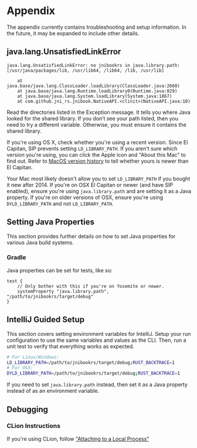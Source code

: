 # Appendix
The appendix currently contains troubleshooting and setup information. In the
future, it may be expanded to include other details.
## java.lang.UnsatisfiedLinkError
```
java.lang.UnsatisfiedLinkError: no jnibookrs in java.library.path: [/usr/java/packages/lib, /usr/lib64, /lib64, /lib, /usr/lib]

    at java.base/java.lang.ClassLoader.loadLibrary(ClassLoader.java:2660)
    at java.base/java.lang.Runtime.loadLibrary0(Runtime.java:829)
    at java.base/java.lang.System.loadLibrary(System.java:1867)
    at com.github.jni_rs.jnibook.NativeAPI.<clinit>(NativeAPI.java:10)
```

Read the directories listed in the Exception message. It tells you where
Java looked for the shared library. If you don’t see your path listed, then you
need to try a different variable. Otherwise, you must ensure it contains the
shared library.

If you're using OS X, check whether you're using a recent version. Since El
Capitan, SIP prevents setting `LD_LIBRARY_PATH`. If you aren't sure which
version you're using, you can click the Apple icon and "About this Mac" to find
out. Refer to [MacOS version
history](https://en.wikipedia.org/wiki/MacOS_version_history) to tell whether
yours is newer than El Capitan.

Your Mac most likely doesn't allow you to set `LD_LIBRARY_PATH` if you bought it
new after 2014. If you're on OSX El Capitan or newer (and have SIP enabled),
ensure you're using `java.library.path` and are setting it as a Java property.
If you're on older versions of OSX, ensure you're using `DYLD_LIBRARY_PATH` and
not `LD_LIBRARY_PATH`.

## Setting Java Properties

This section provides further details on how to set Java properties for various
Java build systems.

### Gradle
Java properties can be set for tests, like so:

```
test {
    // Only bother with this if you're on Yosemite or newer.
    systemProperty "java.library.path", "/path/to/jnibookrs/target/debug"
}
```

## IntelliJ Guided Setup

This section covers setting environment variables for IntelliJ. Setup your run
configuration to use the same variables and values as the CLI. Then, run a unit
test to verify that everything works as expected.

```bash
# For Linux/Windows:
LD_LIBRARY_PATH=/path/to/jnibookrs/target/debug;RUST_BACKTRACE=1
# For OSX:
DYLD_LIBRARY_PATH=/path/to/jnibookrs/target/debug;RUST_BACKTRACE=1
```

If you need to set `java.library.path` instead, then set it as a Java property
instead of as an environment variable.

## Debugging
### CLion Instructions
If you're using CLion, follow ["Attaching to a Local
   Process"](https://www.jetbrains.com/help/clion/attaching-to-local-process.html)
